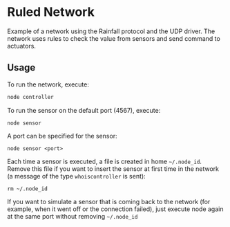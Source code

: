 Ruled Network
========

Example of a network using the Rainfall protocol and the UDP driver. The network uses rules to check the value from sensors and send command to actuators.  

## Usage

To run the network, execute:
```js
node controller
```

To run the sensor on the default port (4567), execute:
```shell
node sensor
```

A port can be specified for the sensor:
```shell
node sensor <port>
```

Each time a sensor is executed, a file is created in home `~/.node_id`.
Remove this file if you want to insert the sensor at first time in the network (a message of the type `whoiscontroller` is sent):
```shell
rm ~/.node_id
```

If you want to simulate a sensor that is coming back to the network (for example, when it went off or the connection failed), just execute node again at the same port without removing `~/.node_id`
